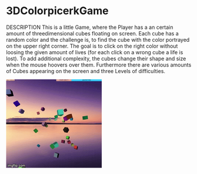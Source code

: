 # 3DColorpicerkGame

DESCRIPTION
This is a little Game, where the Player has a an certain amount of threedimensional cubes floating on screen. Each cube has a random color and the challenge is, to find the cube with the color portrayed on the upper right corner. The goal is to click on the right color without loosing the given amount of lives (for each click on a wrong cube a life is lost).
To add additional complexity, the cubes change their shape and size when the mouse hoovers over them.
Furthermore there are various amounts of Cubes appearing on the screen and three Levels of difficulties. 

![](gameplay.gif)





